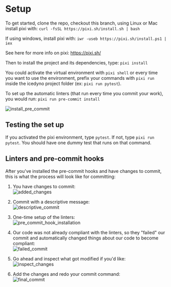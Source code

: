 # Setup
To get started, clone the repo, checkout this branch, using Linux or Mac install pixi with:
```curl -fsSL https://pixi.sh/install.sh | bash```

If using windows, install pixi with:
```iwr -useb https://pixi.sh/install.ps1 | iex```

See here for more info on pixi: https://pixi.sh/

Then to install the project and its dependencies, type:
```pixi install```

You could activate the virtual environment with `pixi shell` or every time you want to use the environment, prefix your commands with `pixi run` inside the icedyno project folder (ex: `pixi run pytest`).

To set up the automatic linters (that run every time you commit your work), you would run:
```pixi run pre-commit install```

![install_pre_commit](images/install_pre_commit.png)

## Testing the set up
If you activated the pixi environment, type `pytest`. If not, type `pixi run pytest`. You should have one dummy test that runs on that command.

## Linters and pre-commit hooks
After you've installed the pre-commit hooks and have changes to commit, this is what the process will look like for committing:

1. You have changes to commit:  
![added_changes](images/added_changes.png)

2. Commit with a descriptive message:  
![descriptive_commit](images/descriptive_commit.png)

3. One-time setup of the linters:  
![pre_commit_hook_installation](images/pre_commit_hook_installation.png)

4. Our code was not already compliant with the linters, so they "failed" our commit and automatically changed things about our code to become compliant:  
![failed_commit](images/failed_commit.png)

5. Go ahead and inspect what got modified if you'd like:  
![inspect_changes](images/inspect_changes.png)

6. Add the changes and redo your commit command:  
 ![final_commit](images/final_commit.png)
